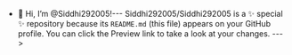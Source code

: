 - 👋 Hi, I’m @Siddhi292005!---
Siddhi292005/Siddhi292005 is a ✨ special ✨ repository because its `README.md` (this file) appears on your GitHub profile.
You can click the Preview link to take a look at your changes.
--->

